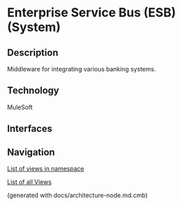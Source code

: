 # Enterprise Service Bus (ESB) (System)
## Description
Middleware for integrating various banking systems.

## Technology
MuleSoft


## Interfaces


## Navigation
[List of views in namespace](./views-in-namespace.md)

[List of all Views](../../views.md)

(generated with docs/architecture-node.md.cmb)
